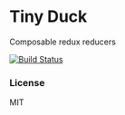 # Tiny Duck

Composable redux reducers

[![Build Status](https://travis-ci.org/LockedOn/tiny-duck.svg?branch=master)](https://travis-ci.org/LockedOn/tiny-duck)


### License

MIT
